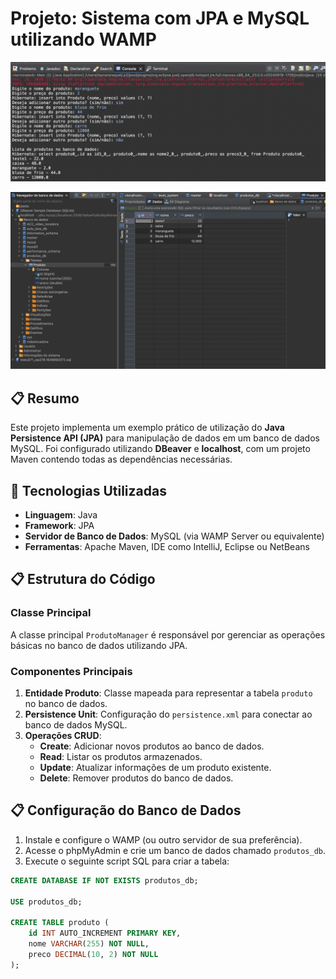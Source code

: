 # Projeto: Sistema com JPA e MySQL utilizando WAMP

![Exemplo de Console](meu_console.png)


![Inserção de Dados](db.png)

## 📋 Resumo
Este projeto implementa um exemplo prático de utilização do **Java Persistence API (JPA)** para manipulação de dados em um banco de dados MySQL. Foi configurado utilizando **DBeaver** e **localhost**, com um projeto Maven contendo todas as dependências necessárias.

## 🔧 Tecnologias Utilizadas
- **Linguagem**: Java
- **Framework**: JPA
- **Servidor de Banco de Dados**: MySQL (via WAMP Server ou equivalente)
- **Ferramentas**: Apache Maven, IDE como IntelliJ, Eclipse ou NetBeans

## 📋 Estrutura do Código
### Classe Principal
A classe principal `ProdutoManager` é responsável por gerenciar as operações básicas no banco de dados utilizando JPA.

### Componentes Principais
1. **Entidade Produto**: Classe mapeada para representar a tabela `produto` no banco de dados.
2. **Persistence Unit**: Configuração do `persistence.xml` para conectar ao banco de dados MySQL.
3. **Operações CRUD**:
   - **Create**: Adicionar novos produtos ao banco de dados.
   - **Read**: Listar os produtos armazenados.
   - **Update**: Atualizar informações de um produto existente.
   - **Delete**: Remover produtos do banco de dados.

## 📋 Configuração do Banco de Dados
1. Instale e configure o WAMP (ou outro servidor de sua preferência).
2. Acesse o phpMyAdmin e crie um banco de dados chamado `produtos_db`.
3. Execute o seguinte script SQL para criar a tabela:

```sql
CREATE DATABASE IF NOT EXISTS produtos_db;

USE produtos_db;

CREATE TABLE produto (
    id INT AUTO_INCREMENT PRIMARY KEY,
    nome VARCHAR(255) NOT NULL,
    preco DECIMAL(10, 2) NOT NULL
);
